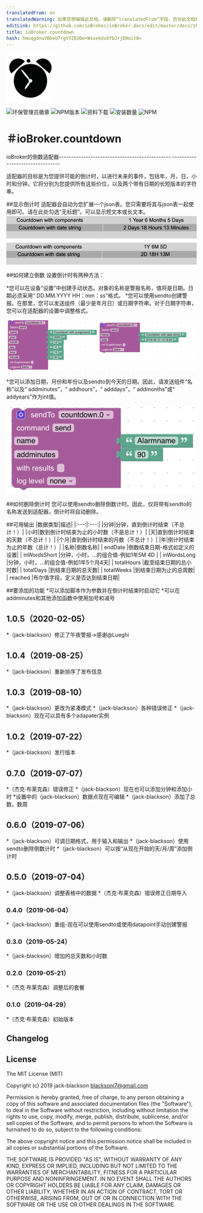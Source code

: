 ```yaml
---
translatedFrom: en
translatedWarning: 如果您想编辑此文档，请删除“translatedFrom”字段，否则此文档将再次自动翻译
editLink: https://github.com/ioBroker/ioBroker.docs/edit/master/docs/zh-cn/adapterref/iobroker.countdown/README.md
title: ioBroker.countdown
hash: hmuqgdnuVBbeU7rgtYZEUOe+Wsse6dubYbJrjEHoit8=
---
```

![商标](../../../en/adapterref/iobroker.countdown/admin/countdown.png)

![环保管理员徽章](https://badges.greenkeeper.io/jack-blackson/ioBroker.countdown.svg)
![NPM版本](http://img.shields.io/npm/v/iobroker.countdown.svg)
![资料下载](https://img.shields.io/npm/dm/iobroker.countdown.svg)
![安装数量](http://iobroker.live/badges/countdown-stable.svg)
![NPM](https://nodei.co/npm/iobroker.countdown.png?downloads=true)

＃ioBroker.countdown
=================

ioBroker的倒数适配器---------------------------------------------- --------------------------------

适配器的目标是为您提供可能的倒计时，以进行未来的事件，包括年，月，日，小时和分钟。它将分别为您提供所有这些价位，以及两个带有日期的长短版本的字符串。

##显示倒计时
适配器会自动为您扩展一个json表。您只需要将其与json表一起使用即可。请在此处勾选“无标题”。可以显示短文本或长文本。
![商标](../../../en/adapterref/iobroker.countdown/admin/countdown_json.png)

##如何建立倒数
设置倒计时有两种方法：

*您可以在设备“设置”中创建手动状态。对象的名称是警报名称，值将是日期。日期必须采用“ DD.MM.YYYY HH：mm：ss”格式。
*您可以使用sendto创建警报。在那里，您可以发送组件（最少是年月日）或日期字符串。对于日期字符串，您可以在适配器的设置中调整格式。

![商标](../../../en/adapterref/iobroker.countdown/admin/countdown_blocky.png)

*您可以添加日期，月份和年份以及sendto到今天的日期。因此，请发送组件“名称”以及“ addminutes”，“ addhours”，“ adddays”，“ addmonths”或“ addyears”作为int值。

![商标](../../../en/adapterref/iobroker.countdown/admin/countdown_blocky_add.png)

##如何删除倒计时
您可以使用sendto删除倒数计时。因此，仅将带有sendto的名称发送到适配器，倒计时将自动删除。

##可用输出
|数据类型|描述|
|:---:|:---:|
|分钟|分钟，直到倒计时结束（不总计！）|
|小时|数到倒计时结束为止的小时数（不是总计！）|
|天|直到倒计时结束的天数（不总计！）|
|个月|直到倒计时结束的月数（不总计！）|
|年|倒计时结束为止的年数（总计！）|
|名称|倒数名称|
| endDate |倒数结束日期-格式如定义的设置|
| inWordsShort |分钟，小时，...的组合值-例如1年5M 4D |
| inWordsLong |分钟，小时，...的组合值-例如1年5个月4天|
| totalHours |截至结束日期的总小时数|
| totalDays |到结束日期的总天数|
| totalWeeks |到结束日期为止的总周数|
| reached |布尔值字段，定义是否达到结束日期|

##要添加的功能
*可以添加脚本作为参数并在倒计时结束时启动它
*可以在addminutes和其他添加函数中使用加号和减号

## 1.0.5（2020-02-05）
*（jack-blackson）修正了午夜警报->感谢@Lueghi

## 1.0.4（2019-08-25）
*（jack-blackson）重新排序了发布信息

## 1.0.3（2019-08-10）
*（jack-blackson）更改为紧凑模式
*（jack-blackson）各种错误修正
*（jack-blackson）现在可以具有多个adapater实例

## 1.0.2（2019-07-22）
*（jack-blackson）发行版本

## 0.7.0（2019-07-07）
*（杰克·布莱克森）错误修正
*（jack-blackson）现在也可以添加分钟和添加小时
*设置中的（jack-blackson）数据点现在可编辑
*（jack-blackson）添加了总数。数周

## 0.6.0（2019-07-06）
*（jack-blackson）可调日期格式，用于输入和输出
*（jack-blackson）使用sendto删除倒数计时
*（jack-blackson）可以按“从现在开始的天/月/周”添加倒计时

## 0.5.0（2019-07-04）
*（jack-blackson）调整表格中的数据
*（杰克·布莱克森）错误修正日期导入

### 0.4.0（2019-06-04）
*（jack-blackson）重组-现在可以使用sendto或使用datapoint手动创建警报

### 0.3.0（2019-05-24）
*（jack-blackson）增加的总天数和小时数

### 0.2.0（2019-05-21）
*（杰克·布莱克森）调整后的套餐

### 0.1.0（2019-04-29）
*（杰克·布莱克森）初始版本

## Changelog

## License
The MIT License (MIT)

Copyright (c) 2019 jack-blackson <blacksonj7@gmail.com>

Permission is hereby granted, free of charge, to any person obtaining a copy
of this software and associated documentation files (the "Software"), to deal
in the Software without restriction, including without limitation the rights
to use, copy, modify, merge, publish, distribute, sublicense, and/or sell
copies of the Software, and to permit persons to whom the Software is
furnished to do so, subject to the following conditions:

The above copyright notice and this permission notice shall be included in
all copies or substantial portions of the Software.

THE SOFTWARE IS PROVIDED "AS IS", WITHOUT WARRANTY OF ANY KIND, EXPRESS OR
IMPLIED, INCLUDING BUT NOT LIMITED TO THE WARRANTIES OF MERCHANTABILITY,
FITNESS FOR A PARTICULAR PURPOSE AND NONINFRINGEMENT. IN NO EVENT SHALL THE
AUTHORS OR COPYRIGHT HOLDERS BE LIABLE FOR ANY CLAIM, DAMAGES OR OTHER
LIABILITY, WHETHER IN AN ACTION OF CONTRACT, TORT OR OTHERWISE, ARISING FROM,
OUT OF OR IN CONNECTION WITH THE SOFTWARE OR THE USE OR OTHER DEALINGS IN
THE SOFTWARE.